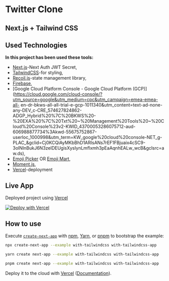 # Twitter Clone 
## Next.js + Tailwind CSS


## Used Technologies

**In this project has been used these tools:**

* [Next.js](https://nextjs.org/)-Next Auth JWT Secret,
* [TailwindCSS](https://tailwindcss.com/)-for styling,
* [Recoil.js](https://recoiljs.org/)-state management library,
* [Firebase](https://firebase.google.com/),
* [Google Cloud Platform Console - Google Cloud Platform (GCP)](https://cloud.google.com/cloud-console/?utm_source=google&utm_medium=cpc&utm_campaign=emea-emea-all-   en-dr-bkws-all-all-trial-e-gcp-1011340&utm_content=text-ad-none-any-DEV_c-CRE_574627824862-ADGP_Hybrid%20%7C%20BKWS%20-          %20EXA%20%7C%20Txt%20~%20Management%20Tools%20~%20Cloud%20Console%23v2-KWID_43700053286075712-aud-606988877734%3Akwd-55675752867-userloc_1000998&utm_term=KW_google%20cloud%20console-NET_g-PLAC_&gclid=Cj0KCQiAyMKbBhD1ARIsANs7rEF1FBjuaix4cSC9-3olNInBukJ6N3zelDEUgisXysIynLmflxmh3pEaAqnhEALw_wcB&gclsrc=aw.ds),
* [Emoji Picker](https://www.npmjs.com/package/emoji-picker-react) OR [Emoji Mart](https://github.com/missive/emoji-mart),
* [Moment.js](https://momentjs.com/),
* [Vercel](https://vercel.com/)-deployment




## Live App

Deployed project using [Vercel](https://vercel.com?utm_source=github&utm_medium=readme&utm_campaign=next-example)

[![Deploy with Vercel](https://vercel.com/button)](https://twitter-5m57e37lh-ulfetzakirli.vercel.app/)

## How to use

Execute [`create-next-app`](https://github.com/vercel/next.js/tree/canary/packages/create-next-app) with [npm](https://docs.npmjs.com/cli/init), [Yarn](https://yarnpkg.com/lang/en/docs/cli/create/), or [pnpm](https://pnpm.io) to bootstrap the example:

```bash
npx create-next-app --example with-tailwindcss with-tailwindcss-app
```

```bash
yarn create next-app --example with-tailwindcss with-tailwindcss-app
```

```bash
pnpm create next-app --example with-tailwindcss with-tailwindcss-app
```

Deploy it to the cloud with [Vercel](https://vercel.com/new?utm_source=github&utm_medium=readme&utm_campaign=next-example) ([Documentation](https://nextjs.org/docs/deployment)).
